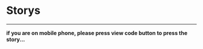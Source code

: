 # Storys
---------------------------------
**if you are on mobile phone, please press view code button to press the story...**

